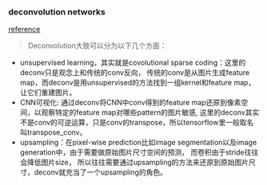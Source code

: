 ### deconvolution networks [reference](https://www.zhihu.com/question/43609045/answer/132235276)> Deconvolution大致可以分为以下几个方面：  * unsupervised learning，其实就是covolutional sparse coding：这里的deconv只是观念上和传统的conv反向，  传统的conv是从图片生成feature map，而deconv是用unsupervised的方法找到一组kernel和feature map，让它们重建图片。  * CNN可视化: 通过deconv将CNN中conv得到的feature map还原到像素空间，以观察特定的feature map对哪些pattern的图片敏感,  这里的deconv其实不是conv的可逆运算，只是conv的transpose，所以tensorflow里一般取名叫transpose_conv。  * upsampling：在pixel-wise prediction比如image segmentation以及image generation中，由于需要做原始图片尺寸空间的预测，  而卷积由于stride往往会降低图片size， 所以往往需要通过upsampling的方法来还原到原始图片尺寸，deconv就充当了一个upsampling的角色。  